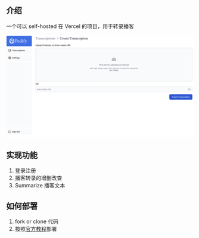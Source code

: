 ## 介绍

一个可以 self-hosted 在 Vercel 的项目，用于转录播客

![](./public//hero-desktop.png)

## 实现功能

1. 登录注册
2. 播客转录的增删改查
3. Summarize 播客文本

## 如何部署

1. fork or clone 代码
2. 按照[官方教程](https://nextjs.org/learn/dashboard-app/setting-up-your-database)部署
